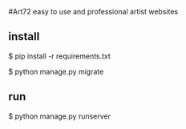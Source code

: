 #Art72
easy to use and professional artist websites

## install

  $ pip install -r requirements.txt

  $ python manage.py migrate

## run
  
  $ python manage.py runserver
